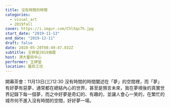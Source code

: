 ```yaml
---
title: 沒有時間的時間
categories:
  - visual_art
  - 2019fall
cover: https://i.imgur.com/ChlXqs7h.jpg
start_date: "2019-11-13"
end_date: "2019-12-11"
draft: false
date: 2020-05-20T08:49:47.832Z
subtitle: 王婷瑩2019個展
host: 清大藝術中心
performer: 王婷瑩
location: 藝術工坊
---
```


開幕茶會：11月13日(三)12:30 沒有時間的時間闡述在「夢」的空間裡，而「夢」有好夢有惡夢，通常都在總結內心的世界，甚至是預言未來，我在夢境後的真實世界記錄下每一個夢，而之中好夢是奇幻的、有趣的，並讓人會心一笑的，在繁忙的城市何不進入沒有時間的空間，好好夢一場。